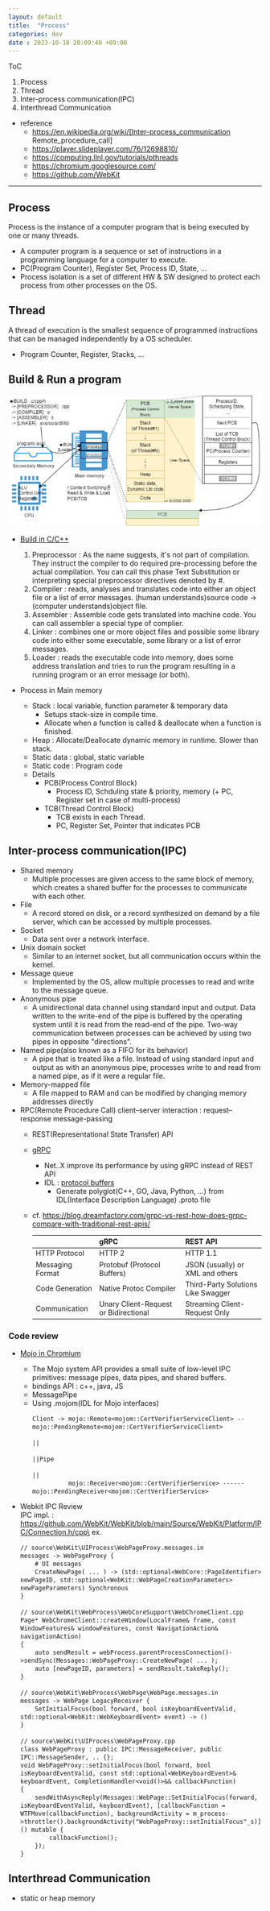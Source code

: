 ```yaml
---
layout: default
title:  "Process"
categories: dev
date : 2023-10-18 20:09:40 +09:00
---
```


ToC
1. Process
1. Thread
1. Inter-process communication(IPC)
1. Interthread Communication
- reference
    - https://en.wikipedia.org/wiki/[Inter-process_communication Remote_procedure_call]
    - https://player.slideplayer.com/76/12698810/
    - https://computing.llnl.gov/tutorials/pthreads
    - https://chromium.googlesource.com/
    - https://github.com/WebKit

---

## Process
Process is the instance of a computer program that is being executed by one or many threads. 
- A computer program is a sequence or set of instructions in a programming language for a computer to execute.
- PC(Program Counter), Register Set, Process ID, State, ...
- Process isolation is a set of different HW & SW designed to protect each process from other processes on the OS.
 

## Thread
A thread of execution is the smallest sequence of programmed instructions that can be managed independently by a OS scheduler.
- Program Counter, Register, Stacks, ...

## Build & Run a program
![](/assets/process.png)


- [Build in C/C++](https://stackoverflow.com/questions/3996651/what-is-compiler-linker-loader)
    1. Preprocessor : As the name suggests, it's not part of compilation. They instruct the compiler to do required pre-processing before the actual compilation. You can call this phase Text Substitution or interpreting special preprocessor directives denoted by #.
    1. Compiler : reads, analyses and translates code into either an object file or a list of error messages. (human understands)source code -> (computer understands)object file.
    1. Assembler : Assemble code gets translated into machine code. You can call assembler a special type of complier.
    1. Linker : combines one or more object files and possible some library code into either some executable, some library or a list of error messages.
    1. Loader : reads the executable code into memory, does some address translation and tries to run the program resulting in a running program or an error message (or both).

- Process in Main memory
    - Stack : local variable, function parameter & temporary data
        - Setups stack-size in compile time.
        - Allocate when a function is called & deallocate when a function is finished.
    - Heap : Allocate/Deallocate dynamic memory in runtime. Slower than stack.
    - Static data : global, static variable
    - Static code : Program code
    - Details 
        - PCB(Process Control Block)
            - Process ID, Schduling state & priority, memory (+ PC, Register set in case of multi-process)
        - TCB(Thread Control Block)
            - TCB exists in each Thread.
            - PC, Register Set, Pointer that indicates PCB


## Inter-process communication(IPC)
- Shared memory
    - Multiple processes are given access to the same block of memory, which creates a shared buffer for the processes to communicate with each other.
- File
    - A record stored on disk, or a record synthesized on demand by a file server, which can be accessed by multiple processes.
- Socket
    - Data sent over a network interface.
- Unix domain socket
    - Similar to an internet socket, but all communication occurs within the kernel.
- Message queue
    - Implemented by the OS, allow multiple processes to read and write to the message queue.
- Anonymous pipe
    - A unidirectional data channel using standard input and output. Data written to the write-end of the pipe is buffered by the operating system until it is read from the read-end of the pipe. Two-way communication between processes can be achieved by using two pipes in opposite "directions".
- Named pipe(also known as a FIFO for its behavior) 
    - A pipe that is treated like a file. Instead of using standard input and output as with an anonymous pipe, processes write to and read from a named pipe, as if it were a regular file.
- Memory-mapped file
    - A file mapped to RAM and can be modified by changing memory addresses directly 
- RPC(Remote Procedure Call)
client–server interaction : request–response message-passing
    - REST(Representational State Transfer) API
    - [gRPC](https://grpc.io/)
        - Net..X improve its performance by using gRPC instead of REST API
        - IDL : [protocol buffers](https://developers.google.com/protocol-buffers)
            - Generate polyglot(C++, GO, Java, Python, ...) from IDL(Interface Description Language) .proto file
    - cf. https://blog.dreamfactory.com/grpc-vs-rest-how-does-grpc-compare-with-traditional-rest-apis/
    
        | |gRPC|REST API|
        |--- | --- | --- |
        |HTTP Protocol|HTTP 2|HTTP 1.1|
        |Messaging Format|Protobuf (Protocol Buffers)|JSON (usually) or XML and others|
        |Code Generation|Native Protoc Compiler|Third-Party Solutions Like Swagger|
        |Communication|Unary Client-Request or Bidirectional|Streaming	Client-Request Only|

### Code review
- [Mojo in Chromium](https://chromium.googlesource.com/chromium/src.git/+/51.0.2704.48/docs/mojo_in_chromium.md)
    - The Mojo system API provides a small suite of low-level IPC primitives: message pipes, data pipes, and shared buffers.
    - bindings API : c++, java, JS
    - MessagePipe
    - Using .mojom(IDL for Mojo interfaces)
        ```
        Client -> mojo::Remote<mojom::CertVerifierServiceClient> -- mojo::PendingRemote<mojom::CertVerifierServiceClient>
                                                                        ||
                                                                        ||Pipe
                                                                        ||
                  mojo::Receiver<mojom::CertVerifierService> ------ mojo::PendingReceiver<mojom::CertVerifierService>
        ```

- Webkit IPC Review\
IPC impl. : https://github.com/WebKit/WebKit/blob/main/Source/WebKit/Platform/IPC/Connection.h/cpp\
ex.
    ```
    // source\WebKit\UIProcess\WebPageProxy.messages.in
    messages -> WebPageProxy {
        # UI messages
        CreateNewPage( ... ) -> (std::optional<WebCore::PageIdentifier> newPageID, std::optional<WebKit::WebPageCreationParameters> newPageParameters) Synchronous
    }

    // source\WebKit\WebProcess\WebCoreSupport\WebChromeClient.cpp
    Page* WebChromeClient::createWindow(LocalFrame& frame, const WindowFeatures& windowFeatures, const NavigationAction& navigationAction)
    {
        auto sendResult = webProcess.parentProcessConnection()->sendSync(Messages::WebPageProxy::CreateNewPage( ... );
        auto [newPageID, parameters] = sendResult.takeReply();
    }

    // source\WebKit\WebProcess\WebPage\WebPage.messages.in
    messages -> WebPage LegacyReceiver {
        SetInitialFocus(bool forward, bool isKeyboardEventValid, std::optional<WebKit::WebKeyboardEvent> event) -> ()
    }

    // source\WebKit\UIProcess\WebPageProxy.cpp
    class WebPageProxy : public IPC::MessageReceiver, public IPC::MessageSender, .. {};
    void WebPageProxy::setInitialFocus(bool forward, bool isKeyboardEventValid, const std::optional<WebKeyboardEvent>& keyboardEvent, CompletionHandler<void()>&& callbackFunction)
    {
        sendWithAsyncReply(Messages::WebPage::SetInitialFocus(forward, isKeyboardEventValid, keyboardEvent), [callbackFunction = WTFMove(callbackFunction), backgroundActivity = m_process->throttler().backgroundActivity("WebPageProxy::setInitialFocus"_s)] () mutable {
            callbackFunction();
        });
    }
    ```

## Interthread Communication
- static or heap memory